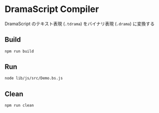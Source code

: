 # DramaScript Compiler

DramaScript のテキスト表現 (`.tdrama`) をバイナリ表現 (`.drama`) に変換する

## Build

```bash
npm run build
```

## Run

```bash
node lib/js/src/Demo.bs.js
```

## Clean

```bash
npm run clean
```
